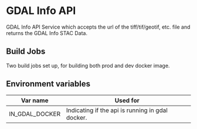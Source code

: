# GDAL Info API

GDAL Info API Service which accepts the url of the tiff/tif/geotif, etc. file and
returns the GDAL Info STAC Data.


## Build Jobs

Two build jobs set up, for building both prod and dev docker image.
## Environment variables

|Var name|Used for|
| --- | --- |
| IN_GDAL_DOCKER | Indicating if the api is running in gdal docker. |



